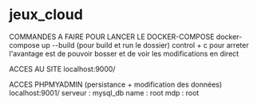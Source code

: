 # jeux_cloud

COMMANDES  A FAIRE POUR LANCER LE DOCKER-COMPOSE
docker-compose up --build
(pour build et run le dossier)
control + c pour arreter 
l'avantage est de pouvoir bosser et de voir les modifications en direct

ACCES AU SITE 
localhost:9000/

ACCES PHPMYADMIN (persistance + modification des données)
localhost:9001/
serveur : mysql_db
name : root
mdp : root
 
